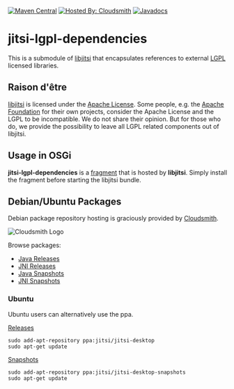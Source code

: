 [![Maven Central](https://maven-badges.herokuapp.com/maven-central/jitsi/jitsi-lgpl-dependencies/badge.svg)](https://search.maven.org/artifact/jitsi/jitsi-lgpl-dependencies)
[![Hosted By: Cloudsmith](https://img.shields.io/badge/Debian%20package%20hosting%20by-cloudsmith-blue?logo=cloudsmith)](https://cloudsmith.com)
[![Javadocs](http://javadoc.io/badge/jitsi/jitsi-lgpl-dependencies.svg)](http://javadoc.io/doc/jitsi/jitsi-lgpl-dependencies)

# jitsi-lgpl-dependencies
This is a submodule of [libjitsi](https://github.com/jitsi/libjitsi) that
encapsulates references to external
 [LGPL](http://opensource.org/licenses/lgpl-license) licensed libraries.

## Raison d'être
[libjitsi](https://github.com/jitsi/libjitsi) is licensed under the
[Apache License](https://github.com/jitsi/libjitsi/blob/master/LICENSE).
Some people, e.g. the
[Apache Foundation](http://www.apache.org/legal/resolved.html) for their
own projects, consider the Apache License and the LGPL to be incompatible.
We do not share their opinion. But for those who do, we provide the possibility
to leave all LGPL related components out of libjitsi.

## Usage in OSGi
**jitsi-lgpl-dependencies** is a [fragment](http://wiki.osgi.org/wiki/Fragment)
that is hosted by **libjitsi**. Simply install the fragment before starting
the libjitsi bundle.

## Debian/Ubuntu Packages
Debian package repository hosting is graciously provided by [Cloudsmith](https://cloudsmith.com).

![Cloudsmith Logo](https://cloudsmith.com/img/cloudsmith-logo-dark.svg)

Browse packages:
- [Java Releases](https://cloudsmith.io/~jitsi/repos/jitsi-desktop/packages/?q=name%3A%27%5Elibjitsi-lgpl-dependencies-java%24%27)
- [JNI Releases](https://cloudsmith.io/~jitsi/repos/jitsi-desktop/packages/?q=name%3A%27%5Elibjitsi-lgpl-dependencies-jni%24%27)
- [Java Snapshots](https://cloudsmith.io/~jitsi/repos/jitsi-desktop-snapshots/packages/?q=name%3A%27%5Elibjitsi-lgpl-dependencies-java%24%27)
- [JNI Snapshots](https://cloudsmith.io/~jitsi/repos/jitsi-desktop-snapshots/packages/?q=name%3A%27%5Elibjitsi-lgpl-dependencies-jni%24%27)

### Ubuntu
Ubuntu users can alternatively use the ppa.

[Releases](https://launchpad.net/~jitsi/+archive/ubuntu/jitsi-desktop)
```
sudo add-apt-repository ppa:jitsi/jitsi-desktop
sudo apt-get update
```

[Snapshots](https://launchpad.net/~jitsi/+archive/ubuntu/jitsi-desktop-snapshots)
```
sudo add-apt-repository ppa:jitsi/jitsi-desktop-snapshots
sudo apt-get update
```
